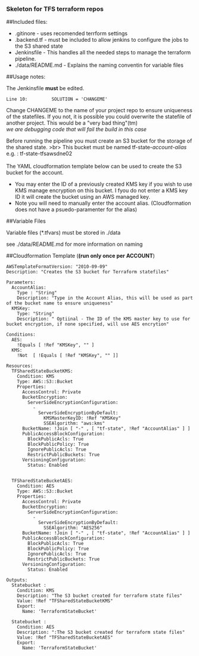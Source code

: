 ### Skeleton for TFS terraform repos

##Included files:
* .gitinore - uses recomended terrform settings
* .backend.tf  - must be included to allow jenkins to configure the jobs to the S3 shared state
* Jenkinsfile - This handles all the needed steps to manage the terraform pipeline.
* ./data/README.md - Explains the naming conventin for variable files

##Usage notes:

The Jenkinsfile **must** be edited.<br>
```
Line 10:         SOLUTION = 'CHANGEME'
```
 
Change CHANGEME to the name of your project repo to ensure uniqueness of the statefiles.  If you not, it is possible you could overwrite the statefile of another project.  This would be a "very bad thing"(tm)<br>
 *we are debugging code that will fail the build in this case*
<br>

Before running the pipeline you must create an S3 bucket for the storage of the shared state.  >br>
This bucket must be named  tf-state-*account-alias* <br>
e.g. : tf-state-tfsawsdne02<br>
<br>
The  YAML cloudformation template below can be used to  create the  S3 bucket for the account.
* You may enter the ID of a previously created KMS key if you wish to use KMS manage encryption on this bucket.  I fyou do not enter a KMS key ID it will create the bucket using an AWS managed key.
* Note you will need to manually enter the account alias. (Cloudformation does not have a psuedo-paramenter for the alias)

##Variable Files

Variable files (\*.tfvars) must be stored in ./data

see  ./data/README.md for more information on naming


##Cloudformation Template (**(run only once per ACCOUNT**)
```
AWSTemplateFormatVersion: "2010-09-09"
Description: "Creates the S3 bucket for Terraform statefiles"

Parameters:
  AccountAlias:
    Type : "String"
    Description: "Type in the Account Alias, this will be used as part of the bucket name to ensure uniqueness"
  KMSKey:
    Type: "String"
    Description: " Optiinal - The ID of the KMS master key to use for bucket encryption, if none specified, will use AES encrytion"

Conditions:
  AES: 
    !Equals [ !Ref "KMSKey", "" ]
  KMS:
    !Not  [ !Equals [ !Ref "KMSKey", "" ]]

Resources: 
  TFSharedStateBucketKMS:
    Condition: KMS
    Type: AWS::S3::Bucket
    Properties: 
      AccessControl: Private
      BucketEncryption: 
        ServerSideEncryptionConfiguration: 
          - 
            ServerSideEncryptionByDefault: 
              KMSMasterKeyID: !Ref "KMSKey"
              SSEAlgorithm: "aws:kms"
      BucketName: !Join [ "-" , [ "tf-state", !Ref "AccountAlias" ] ]
      PublicAccessBlockConfiguration:
        BlockPublicAcls: True
        BlockPublicPolicy: True
        IgnorePublicAcls: True
        RestrictPublicBuckets: True
      VersioningConfiguration:
        Status: Enabled


  TFSharedStateBucketAES:
    Condition: AES
    Type: AWS::S3::Bucket
    Properties: 
      AccessControl: Private
      BucketEncryption: 
        ServerSideEncryptionConfiguration: 
          - 
            ServerSideEncryptionByDefault: 
              SSEAlgorithm: "AES256"
      BucketName: !Join [ "-" , [ "tf-state", !Ref "AccountAlias" ] ]
      PublicAccessBlockConfiguration:
        BlockPublicAcls: True
        BlockPublicPolicy: True
        IgnorePublicAcls: True
        RestrictPublicBuckets: True
      VersioningConfiguration:
        Status: Enabled

Outputs:
  Statebucket : 
    Condition: KMS
    Description: "The S3 bucket created for terraform state files"
    Value: !Ref "TFSharedStateBucketKMS"
    Export:
      Name: 'TerraformStateBucket'

  Statebucket : 
    Condition: AES
    Description: ":The S3 bucket created for terraform state files"
    Value: !Ref "TFSharedStateBucketAES"
    Export:
      Name: 'TerraformStateBucket'

```

